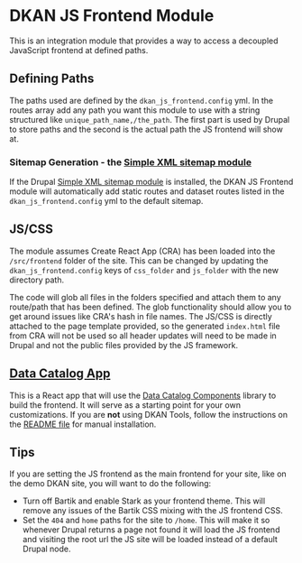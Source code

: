 # DKAN JS Frontend Module

This is an integration module that provides a way to access a decoupled JavaScript frontend at defined paths.

## Defining Paths
The paths used are defined by the `dkan_js_frontend.config` yml. In the routes array add any path you want this module to use with a string structured like `unique_path_name,/the_path`. The first part is used by Drupal to store paths and the second is the actual path the JS frontend will show at.

### Sitemap Generation - the [Simple XML sitemap module](https://www.drupal.org/project/simple_sitemap)
If the Drupal [Simple XML sitemap module](https://www.drupal.org/project/simple_sitemap) is installed, the DKAN JS Frontend module will automatically add static routes and dataset routes listed in the `dkan_js_frontend.config` yml to the default sitemap.

## JS/CSS
The module assumes Create React App (CRA) has been loaded into the `/src/frontend` folder of the site. This can be changed by updating the `dkan_js_frontend.config` keys of `css_folder` and `js_folder` with the new directory path.

The code will glob all files in the folders specified and attach them to any route/path that has been defined. The glob functionality should allow you to get around issues like CRA's hash in file names. The JS/CSS is directly attached to the page template provided, so the generated `index.html` file from CRA will not be used so all header updates will need to be made in Drupal and not the public files provided by the JS framework.

## [Data Catalog App](https://github.com/GetDKAN/data-catalog-app#readme)

This is a React app that will use the [Data Catalog Components](https://github.com/GetDKAN/data-catalog-components) library to build the frontend. It will serve as a starting point for your own customizations. If you are **not** using DKAN Tools, follow the instructions on the [README file](https://github.com/GetDKAN/data-catalog-app/blob/master/README.md) for manual installation.

## Tips
If you are setting the JS frontend as the main frontend for your site, like on the demo DKAN site, you will want to do the following:

* Turn off Bartik and enable Stark as your frontend theme. This will remove any issues of the Bartik CSS mixing with the JS frontend CSS.
* Set the `404` and `home` paths for the site to `/home`. This will make it so whenever Drupal returns a page not found it will load the JS frontend and visiting the root url the JS site will be loaded instead of a default Drupal node.
